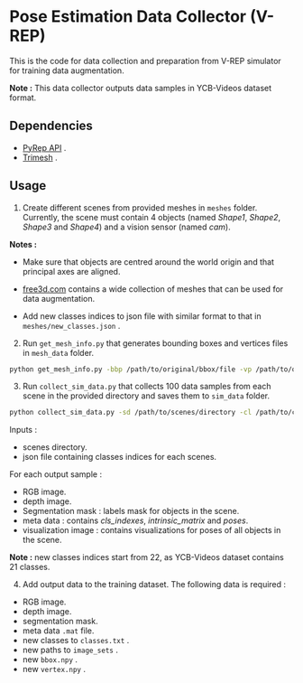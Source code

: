 # Pose Estimation Data Collector (V-REP)

This is the code for data collection and preparation from V-REP simulator for training data augmentation.

**Note :** This data collector outputs data samples in YCB-Videos dataset format.

## Dependencies

- [PyRep API](https://github.com/stepjam/PyRep) .
- [Trimesh](https://github.com/mikedh/trimesh) .

## Usage

1) Create different scenes from provided meshes in `meshes` folder. Currently, the scene must contain 4 objects (named _Shape1_, _Shape2_, _Shape3_ and _Shape4_) and a vision sensor (named _cam_). 

**Notes :** 

- Make sure that objects are centred around the world origin and that principal axes are aligned.

- [free3d.com](https://free3d.com/) contains a wide collection of meshes that can be used for data augmentation.

- Add new classes indices to json file with similar format to that in `meshes/new_classes.json` .

2) Run `get_mesh_info.py` that generates bounding boxes and vertices files in `mesh_data` folder.

```bash
python get_mesh_info.py -bbp /path/to/original/bbox/file -vp /path/to/original/vertex/file
```

3) Run `collect_sim_data.py` that collects 100 data samples from each scene in the provided directory and saves them to `sim_data` folder.

```bash
python collect_sim_data.py -sd /path/to/scenes/directory -cl /path/to/classes/json
```

Inputs :

- scenes directory.
- json file containing classes indices for each scenes.

For each output sample :

- RGB image.
- depth image.
- Segmentation mask : labels mask for objects in the scene.
- meta data : contains _cls_indexes_, _intrinsic_matrix_ and _poses_.
- visualization image : contains visualizations for poses of all objects in the scene.

**Note :** new classes indices start from 22, as YCB-Videos dataset contains 21 classes.

4) Add output data to the training dataset. The following data is required :

- RGB image.
- depth image.
- segmentation mask.
- meta data `.mat` file.
- new classes to `classes.txt` .
- new paths to `image_sets` .
- new `bbox.npy` .
- new `vertex.npy` .